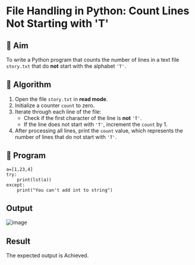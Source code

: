 # File Handling in Python: Count Lines Not Starting with 'T'

## 🎯 Aim
To write a Python program that counts the number of lines in a text file `story.txt` that do **not** start with the alphabet `'T'`.

## 🧠 Algorithm
1. Open the file `story.txt` in **read mode**.
2. Initialize a counter `count` to zero.
3. Iterate through each line of the file:
   - Check if the first character of the line is **not** `'T'`.
   - If the line does not start with `'T'`, increment the `count` by 1.
4. After processing all lines, print the `count` value, which represents the number of lines that do not start with `'T'`.

## 🧾 Program
```
a=[1,23,4]
try:
    print(lst(a))
except:
    print("You can't add int to string")
```

## Output
![image](https://github.com/user-attachments/assets/2a864bb3-40a6-406f-9e71-7b8e6916b307)

## Result
The expected output is Achieved.
